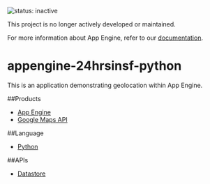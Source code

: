 ![status: inactive](https://img.shields.io/badge/status-inactive-red.svg)

This project is no longer actively developed or maintained.  

For more information about App Engine, refer to our [documentation](https://cloud.google.com/appengine).

appengine-24hrsinsf-python
==========================

This is an application demonstrating geolocation within App Engine.

##Products
- [App Engine][1]
- [Google Maps API][2]

##Language
- [Python][3]

##APIs
- [Datastore][4]


[1]: https://developers.google.com/appengine
[2]: https://developers.google.com/maps
[3]: http://www.python.org/
[4]: https://developers.google.com/appengine/docs/python/datastore/overview
